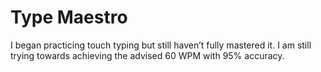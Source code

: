 # Type Maestro

I began practicing touch typing but still haven’t fully mastered it. I am still trying towards achieving the advised 60 WPM with 95% accuracy.